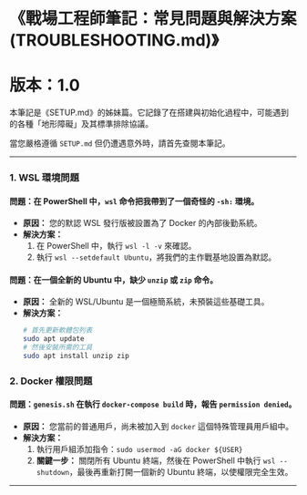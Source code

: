 # 《戰場工程師筆記：常見問題與解決方案 (TROUBLESHOOTING.md)》
# 版本：1.0

本筆記是《SETUP.md》的姊妹篇。它記錄了在搭建與初始化過程中，可能遇到的各種「地形障礙」及其標準排除協議。

當您嚴格遵循 `SETUP.md` 但仍遭遇意外時，請首先查閱本筆記。

---

### **1. WSL 環境問題**

#### **問題：在 PowerShell 中，`wsl` 命令把我帶到了一個奇怪的 `-sh:` 環境。**
*   **原因：** 您的默認 WSL 發行版被設置為了 Docker 的內部後勤系統。
*   **解決方案：**
    1.  在 PowerShell 中，執行 `wsl -l -v` 來確認。
    2.  執行 `wsl --setdefault Ubuntu`，將我們的主作戰基地設置為默認。

#### **問題：在一個全新的 Ubuntu 中，缺少 `unzip` 或 `zip` 命令。**
*   **原因：** 全新的 WSL/Ubuntu 是一個極簡系統，未預裝這些基礎工具。
*   **解決方案：**
    ```bash
    # 首先更新軟體包列表
    sudo apt update
    # 然後安裝所需的工具
    sudo apt install unzip zip
    ```

### **2. Docker 權限問題**

#### **問題：`genesis.sh` 在執行 `docker-compose build` 時，報告 `permission denied`。**
*   **原因：** 您當前的普通用戶，尚未被加入到 `docker` 這個特殊管理員用戶組中。
*   **解決方案：**
    1.  執行用戶組添加指令：`sudo usermod -aG docker ${USER}`
    2.  **關鍵一步：** 關閉所有 Ubuntu 終端，然後在 PowerShell 中執行 `wsl --shutdown`，最後再重新打開一個新的 Ubuntu 終端，以使權限完全生效。


---